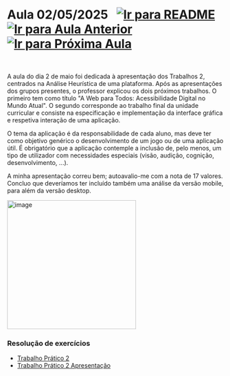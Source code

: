 # Aula 02/05/2025 &nbsp; [![Ir para README](https://img.shields.io/badge/Indice-Verde?style=for-the-badge)](../README.md#indice) &nbsp; [![Ir para Aula Anterior](https://img.shields.io/badge/Anterior-Aula%207-007ACC?style=for-the-badge)](../aulas/04-04-2025.md) [![Ir para Próxima Aula](https://img.shields.io/badge/Próxima-Aula%209-007ACC?style=for-the-badge)](../aulas/09-05-2025.md)

<br>

<p>  
A aula do dia 2 de maio foi dedicada à apresentação dos Trabalhos 2, centrados na Análise Heurística de uma plataforma. Após as apresentações dos grupos presentes, o professor explicou os dois próximos trabalhos. O primeiro tem como título "A Web para Todos: Acessibilidade Digital no Mundo Atual". O segundo corresponde ao trabalho final da unidade curricular e consiste na especificação e implementação da interface gráfica e respetiva interação de uma aplicação.

O tema da aplicação é da responsabilidade de cada aluno, mas deve ter como objetivo genérico o desenvolvimento de um jogo ou de uma aplicação útil. É obrigatório que a aplicação contemple a inclusão de, pelo menos, um tipo de utilizador com necessidades especiais (visão, audição, cognição, desenvolvimento, ...).

</p>

<p>  
A minha apresentação correu bem; autoavalio-me com a nota de 17 valores. Concluo que deveríamos ter incluído também uma análise da versão mobile, para além da versão desktop.
</p>



<img src="https://github.com/user-attachments/assets/848000d7-ec80-464c-b878-b183ef6a6f71" alt="image" width="300"/>

### Resolução de exercícios

- [Trabalho Prático 2](../fichas/trabalho_pratico_2.pdf)
- [Trabalho Prático 2 Apresentação](../fichas/trabalho_pratico_2_apresentacao.pdf)

